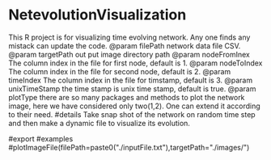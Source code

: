 # NetevolutionVisualization
This R project is for visualizing time evolving network. Any one finds any mistack can update the code.
 @param filePath network data file CSV.
 @param targetPath out put image directory path
 @param nodeFromInex The column index in the file for first node, default is 1.
 @param nodeToIndex The column index in the file for second node, default is 2.
 @param timeIndex The column index in the file for timstamp, default is 3.
 @param unixTimeStamp the time stamp is unix time stamp, default is true.
 @param plotType there are so many packages and methods to plot the network image, here we have considered only two(1,2). One can extend it according to their need.
#details Take snap shot of the network on random time step and then make a dynamic file to visualize its evolution.

#export 
#examples
#plotImageFile(filePath=paste0("./inputFile.txt"),targetPath="./images/")


